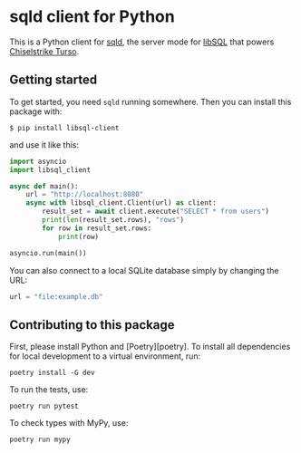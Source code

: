 # sqld client for Python

This is a Python client for [sqld][sqld], the server mode for [libSQL][libsql] that powers [Chiselstrike
Turso][turso].

[sqld]: https://github.com/libsql/sqld
[libsql]: https://libsql.org/
[turso]: https://blog.chiselstrike.com/announcing-chiselstrike-turso-164472456b29

## Getting started

To get started, you need `sqld` running somewhere. Then you can install this package with:

```
$ pip install libsql-client
```

and use it like this:

```python
import asyncio
import libsql_client

async def main():
    url = "http://localhost:8080"
    async with libsql_client.Client(url) as client:
        result_set = await client.execute("SELECT * from users")
        print(len(result_set.rows), "rows")
        for row in result_set.rows:
            print(row)

asyncio.run(main())
```

You can also connect to a local SQLite database simply by changing the URL:

```python
url = "file:example.db"
```

## Contributing to this package

First, please install Python and [Poetry][poetry]. To install all dependencies for local development to a
virtual environment, run:

```
poetry install -G dev
```

To run the tests, use:

```
poetry run pytest
```

To check types with MyPy, use:

```
poetry run mypy
```
